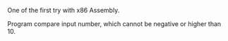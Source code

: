 One of the first try with x86 Assembly.

Program compare input number, which cannot be negative or higher than 10.
